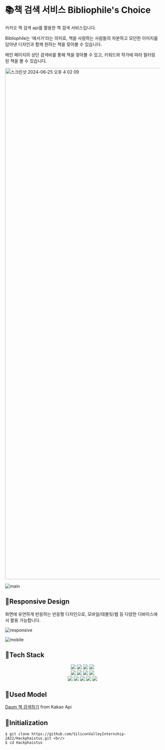 # 📚책 검색 서비스 Bibliophile's Choice

카카오 책 검색 api를 활용한 책 검색 서비스입니다.

Bibliophile는 ‘애서가’라는 의미로, 책을 사랑하는 사람들의 차분하고 모던한 이미지를 담아낸 디자인과 함께 원하는 책을 찾아볼 수 있습니다.

메인 페이지의 상단 검색바를 통해 책을 찾아볼 수 있고, 키워드와 작가에 따라 필터링 된 책을 볼 수 있습니다.

<img width="1664" alt="스크린샷 2024-06-25 오후 4 02 09" src="https://github.com/su-aJ815/bookFinder/assets/85851785/c38ff084-1793-4de3-b730-074070ffaa9d">

![main](https://github.com/su-aJ815/bookFinder/assets/85851785/a6997155-5b0b-4ac0-9e93-2d5e09ec5e68)



## 📎Responsive Design

화면에 유연하게 반응하는 반응형 디자인으로, 모바일/태블릿/웹 등 다양한 디바이스에서 활용 가능합니다.


![responsive](https://github.com/su-aJ815/bookFinder/assets/85851785/003a6ee3-8808-4f93-a940-f8ba368e68c3)

![mobile](https://github.com/su-aJ815/bookFinder/assets/85851785/3bcd3203-5c29-489b-a742-bcaf18a4f2e5)




## 📎Tech Stack
<div align=center>
  <img src="https://img.shields.io/badge/React-20232A?style=for-the-badge&logo=react&logoColor=white">
  <img src="https://img.shields.io/badge/TypeScript-3178C6?style=for-the-badge&logo=typescript&logoColor=white">
  <img src="https://img.shields.io/badge/npm-CB3837?style=for-the-badge&logo=npm&logoColor=white">
  <img src="https://img.shields.io/badge/Prettier-F7B93E?style=for-the-badge&logo=prettier&logoColor=white">
  <br>

  <img src="https://img.shields.io/badge/ESLint-4B32C3?style=for-the-badge&logo=eslint&logoColor=white">
  <img src="https://img.shields.io/badge/SCSS-CC6699?style=for-the-badge&logo=sass&logoColor=white">
  <img src="https://img.shields.io/badge/React Router-CA4245?style=for-the-badge&logo=reactrouter&logoColor=white">
  <img src="https://img.shields.io/badge/Tailwind CSS-06B6D4?style=for-the-badge&logo=tailwindcss&logoColor=white">
  <br>

  <img src="https://img.shields.io/badge/Font Awesome-538DD7?style=for-the-badge&logo=fontawesome&logoColor=white">
  <img src="https://img.shields.io/badge/Figma-F24E1E?style=for-the-badge&logo=figma&logoColor=white">
  <img src="https://img.shields.io/badge/Axios-5A29E4?style=for-the-badge&logo=axios&logoColor=white">
  <img src="https://img.shields.io/badge/styled component-DB7093?style=for-the-badge&logo=styledcomponent&logoColor=white">
  <img src="https://img.shields.io/badge/VScode-007ACC?style=for-the-badge&logo=visualstudiocode&logoColor=white">
</div>




## 📎Used Model
[Daum 책 검색하기](https://developers.kakao.com/docs/latest/ko/daum-search/dev-guide#search-book) from Kakao Api




## 📎Initialization
```
$ git clone https://github.com/SiliconValleyInternship-2A22/Hackphaistus.git <br/>
$ cd Hackphaistus
```
